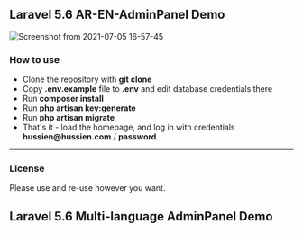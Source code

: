 ## Laravel 5.6 AR-EN-AdminPanel Demo


![Screenshot from 2021-07-05 16-57-45](https://user-images.githubusercontent.com/48286288/129627263-8e05bbc4-0059-481d-92bd-4ed744c3098e.png)



### How to use

- Clone the repository with __git clone__
- Copy __.env.example__ file to __.env__ and edit database credentials there
- Run __composer install__
- Run __php artisan key:generate__
- Run __php artisan migrate__
- That's it - load the homepage, and log in with credentials __hussien@hussien.com__ / __password__.

---

### License

Please use and re-use however you want.
## Laravel 5.6 Multi-language AdminPanel Demo

